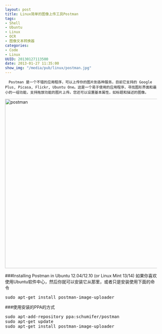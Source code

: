 ```yaml
--- 
layout: post
title: Linux简单的图像上传工具Postman
tags: 
- Shell
- Ubuntu
- Linux
- OCR
- 图像文本转换器
categories:
- Code
- Linux
UUID: 20130127113500
date: 2013-01-27 11:35:00
show_img: "/media/pub/linux/postman.jpg"
---
```


    　Postman 是一个不错的应用程序，可以上传你的图片到各种服务，目前它支持的 Google Plus, Picasa, Flickr, Ubuntu One。这是一个易于使用的应用程序，寻找图形界面和最小的一组功能，支持拖放功能的图片上传。您还可以设置基本属性，如标题和描述的图像。

<a href="{{site.url}}/media/pub/linux/postman.jpg" alt="postman" target="_bank">
<img src="{{site.url}}/media/pub/linux/postman.jpg" width="560px"  alt="postman" />
</a>

###Installing Postman in Ubuntu 12.04/12.10 (or Linux Mint 13/14)
如果你喜欢使用Ubuntu软件中心，然后你就可以安装它从那里，或者只是安装使用下面的命令
<pre id="bash">
sudo apt-get install postman-image-uploader
</pre>

###使用安装的PPA的方式
<pre id="bash">
sudo apt-add-repository ppa:schumifer/postman
sudo apt-get update
sudo apt-get install postman-image-uploader
</pre>



